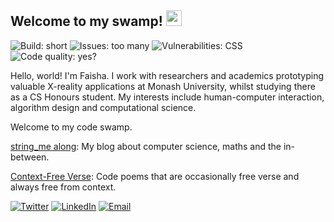 <h2>Welcome to my swamp! <img src="https://cdn131.picsart.com/321153954092211.png?type=webp&to=min&r=640)" width=25></h2>

![Build: short](https://img.shields.io/badge/build-short-brightgreen) 
![Issues: too many](https://img.shields.io/badge/issues-too%20many-red) 
![Vulnerabilities: CSS](https://img.shields.io/badge/vulnerabilities-CSS-yellow) 
![Code quality: yes?](https://img.shields.io/badge/code%20quality-yes-brightgreen)

Hello, world! I'm Faisha. I work with researchers and academics prototyping valuable X-reality applications at Monash University, whilst studying there as a CS Honours student. My interests include human-computer interaction, algorithm design and computational science.

Welcome to my code swamp.

[string_me along](https://faisha.dev/): My blog about computer science, maths and the in-between.

[Context-Free Verse](https://contextfreeverse.com/): Code poems that are occasionally free verse and always free from context.

[![Twitter](https://img.shields.io/badge/Twitter--white?style=social&logo=twitter&link=https://twitter.com/faishasj)](https://twitter.com/faishasj)
[![LinkedIn](https://img.shields.io/badge/LinkedIn--white?style=social&logo=linkedin&link=https://www.linkedin.com/in/faisha-surjatin/)](https://www.linkedin.com/in/faisha-surjatin/)
[![Email](https://img.shields.io/badge/Email--white?style=social&logo=gmail&link=mailto:faisha@faisha.dev)](mailto:faisha@faisha.dev)

